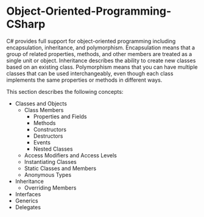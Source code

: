 # Object-Oriented-Programming-CSharp
C# provides full support for object-oriented programming including encapsulation, inheritance, and polymorphism. Encapsulation means that a group of related properties, methods, and other members are treated as a single unit or object. Inheritance describes the ability to create new classes based on an existing class. Polymorphism means that you can have multiple classes that can be used interchangeably, even though each class implements the same properties or methods in different ways. 

This section describes the following concepts: 
* Classes and Objects 
  * Class Members 
    * Properties and Fields 
    * Methods
    * Constructors 
    * Destructors 
    * Events 
    * Nested Classes 
  * Access Modifiers and Access Levels 
  * Instantiating Classes 
  * Static Classes and Members 
  * Anonymous Types
* Inheritance 
  * Overriding Members 
* Interfaces
* Generics 
* Delegates
